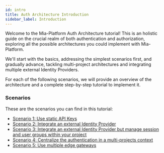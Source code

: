 ```yaml
---
id: intro 
title: Auth Architecture Introduction
sidebar_label: Introduction
---
```


Welcome to the Mia-Platform Auth Architecture tutorial! This is an holistic guide on the crucial realm of both authentication and authorization, exploring all the possible architectures you could implement with Mia-Platform.

We'll start with the basics, addressing the simplest scenarios first, and gradually advance, tackling multi-project architectures and integrating multiple external Identity Providers. 

For each of the following scenarios, we will provide an overview of the architecture and a complete step-by-step tutorial to implement it.

### Scenarios

These are the scenarios you can find in this tutorial:
- [Scenario 1: Use static API Keys](/getting-started/tutorials/architecture/auth/static-api-key.md)
- [Scenario 2: Integrate an external Identity Provider](/getting-started/tutorials/architecture/auth/external-idp.md)
- [Scenario 3: Integrate an external Identity Provider but manage session and user groups within your project](/getting-started/tutorials/architecture/auth/external-idp-internal-session.md)
- [Scenario 4: Centralize the authentication in a multi-projects context](/getting-started/tutorials/architecture/auth/multiple-projects.md)
- [Scenario 5: Use multiple edge gateways](/getting-started/tutorials/architecture/auth/multiple-edge-gateways.md)
